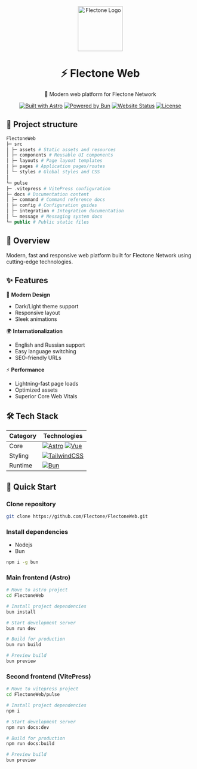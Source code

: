 <div align="center">
  <img src="assets/favicon.ico" alt="Flectone Logo" width="120" />
  
  # ⚡️ Flectone Web
  
  🚀 Modern web platform for Flectone Network

[![Built with Astro](https://astro.badg.es/v2/built-with-astro/tiny.svg)](https://astro.build)
[![Powered by Bun](https://img.shields.io/badge/Powered%20by-Bun-orange)](https://bun.sh)
[![Website Status](https://img.shields.io/website?url=https%3A%2F%2Fflectone.net)](https://flectone.net)
[![License](https://img.shields.io/badge/license-GPLv3-blue)](LICENSE)

</div>

## 🧱 Project structure

```php
FlectoneWeb
├─ src
│ ├─ assets # Static assets and resources
│ ├─ components # Reusable UI components
│ ├─ layouts # Page layout templates
│ ├─ pages # Application pages/routes
│ └─ styles # Global styles and CSS
│
└─ pulse
├─ .vitepress # VitePress configuration
├─ docs # Documentation content
│ ├─ command # Command reference docs
│ ├─ config # Configuration guides
│ ├─ integration # Integration documentation
│ └─ message # Messaging system docs
└─ public # Public static files
```

## 🎯 Overview

Modern, fast and responsive web platform built for Flectone Network using cutting-edge technologies.

## ✨ Features

🎨 **Modern Design**

- Dark/Light theme support
- Responsive layout
- Sleek animations

🌍 **Internationalization**

- English and Russian support
- Easy language switching
- SEO-friendly URLs

⚡️ **Performance**

- Lightning-fast page loads
- Optimized assets
- Superior Core Web Vitals

## 🛠️ Tech Stack

| Category | Technologies                                                                                                                                                                                                                 |
| -------- | ---------------------------------------------------------------------------------------------------------------------------------------------------------------------------------------------------------------------------- |
| Core     | [![Astro](https://img.shields.io/badge/Astro-BC52EE?style=flat&logo=astro&logoColor=white)](https://astro.build) [![Vue](https://img.shields.io/badge/Vue-4FC08D?style=flat&logo=vue.js&logoColor=white)](https://vuejs.org) |
| Styling  | [![TailwindCSS](https://img.shields.io/badge/TailwindCSS-38B2AC?style=flat&logo=tailwind-css&logoColor=white)](https://tailwindcss.com)                                                                                      |
| Runtime  | [![Bun](https://img.shields.io/badge/Bun-000000?style=flat&logo=bun&logoColor=white)](https://bun.sh)                                                                                                                        |

## 🚀 Quick Start

### Clone repository

```bash
git clone https://github.com/Flectone/FlectoneWeb.git
```

### Install dependencies

- Nodejs
- Bun

```bash
npm i -g bun
```

### Main frontend (Astro)

```bash
# Move to astro project
cd FlectoneWeb

# Install project dependencies
bun install

# Start development server
bun run dev

# Build for production
bun run build

# Preview build
bun preview
```

### Second frontend (VitePress)

```bash
# Move to vitepress project
cd FlectoneWeb/pulse

# Install project dependencies
npm i

# Start development server
npm run docs:dev

# Build for production
npm run docs:build

# Preview build
bun preview
```
